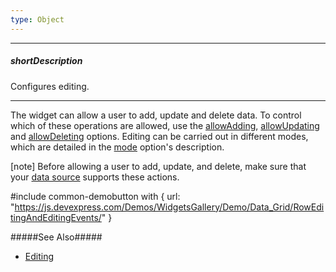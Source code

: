```yaml
---
type: Object
---
```

---
##### shortDescription
Configures editing.

---
The widget can allow a user to add, update and delete data. To control which of these operations are allowed, use the [allowAdding](/api-reference/10%20UI%20Widgets/dxDataGrid/1%20Configuration/editing/allowAdding.md '{basewidgetpath}/Configuration/editing/#allowAdding'), [allowUpdating](/api-reference/10%20UI%20Widgets/dxDataGrid/1%20Configuration/editing/allowUpdating.md '{basewidgetpath}/Configuration/editing/#allowUpdating') and [allowDeleting](/api-reference/10%20UI%20Widgets/dxDataGrid/1%20Configuration/editing/allowDeleting.md '{basewidgetpath}/Configuration/editing/#allowDeleting') options. Editing can be carried out in different modes, which are detailed in the [mode](/api-reference/10%20UI%20Widgets/dxDataGrid/1%20Configuration/editing/mode.md '{basewidgetpath}/Configuration/editing/#mode') option's description.

[note] Before allowing a user to add, update, and delete, make sure that your [data source](/api-reference/10%20UI%20Widgets/GridBase/1%20Configuration/dataSource.md '{basewidgetpath}/Configuration/#dataSource') supports these actions.

#include common-demobutton with {
    url: "https://js.devexpress.com/Demos/WidgetsGallery/Demo/Data_Grid/RowEditingAndEditingEvents/"
}

#####See Also#####
- [Editing](/concepts/05%20Widgets/DataGrid/20%20Editing '/Documentation/Guide/Widgets/DataGrid/Editing/')